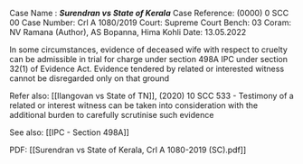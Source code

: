 Case Name : ***Surendran vs State of Kerala***
Case Reference: (0000) 0 SCC 00
Case Number: Crl A 1080/2019
Court: Supreme Court
Bench: 03
Coram: NV Ramana (Author), AS Bopanna, Hima Kohli
Date: 13.05.2022

In some circumstances, evidence of deceased wife with respect to cruelty can be admissible in trial for charge under section 498A IPC under section 32(1) of Evidence Act.
Evidence tendered by related or interested witness cannot be disregarded only on that ground


Refer also:
[[Ilangovan vs State of TN]], (2020) 10 SCC 533 - Testimony of a related or interest witness can be taken into consideration with the additional burden to carefully scrutinise such evidence

See also:
[[IPC - Section 498A]]

PDF:
[[Surendran vs State of Kerala, Crl A 1080-2019 (SC).pdf]]

